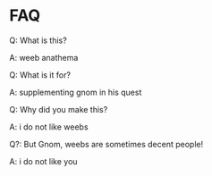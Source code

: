 # FAQ
Q: What is this?

A: weeb anathema

Q: What is it for?

A: supplementing gnom in his quest

Q: Why did you make this?

A: i do not like weebs

Q?: But Gnom, weebs are sometimes decent people!

A: i do not like you
